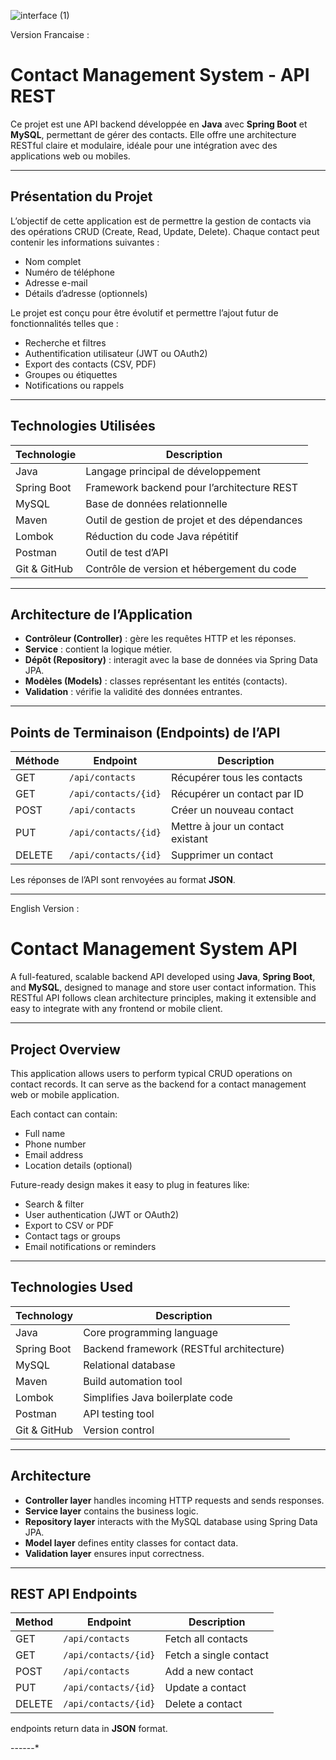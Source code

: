 
![interface (1)](https://github.com/user-attachments/assets/ec303889-c373-4034-84cc-45e27e2f20b8)

Version Francaise : 
# Contact Management System - API REST

Ce projet est une API backend développée en **Java** avec **Spring Boot** et **MySQL**, permettant de gérer des contacts. Elle offre une architecture RESTful claire et modulaire, idéale pour une intégration avec des applications web ou mobiles.

---

## Présentation du Projet

L’objectif de cette application est de permettre la gestion de contacts via des opérations CRUD (Create, Read, Update, Delete). Chaque contact peut contenir les informations suivantes :
- Nom complet
- Numéro de téléphone
- Adresse e-mail
- Détails d’adresse (optionnels)

Le projet est conçu pour être évolutif et permettre l’ajout futur de fonctionnalités telles que :
- Recherche et filtres
- Authentification utilisateur (JWT ou OAuth2)
- Export des contacts (CSV, PDF)
- Groupes ou étiquettes
- Notifications ou rappels

---

## Technologies Utilisées

| Technologie        | Description                                      |
|--------------------|--------------------------------------------------|
| Java               | Langage principal de développement               |
| Spring Boot        | Framework backend pour l’architecture REST       |
| MySQL              | Base de données relationnelle                    |
| Maven              | Outil de gestion de projet et des dépendances    |
| Lombok             | Réduction du code Java répétitif                 |
| Postman            | Outil de test d’API                              |
| Git & GitHub       | Contrôle de version et hébergement du code       |

---

## Architecture de l’Application

- **Contrôleur (Controller)** : gère les requêtes HTTP et les réponses.
- **Service** : contient la logique métier.
- **Dépôt (Repository)** : interagit avec la base de données via Spring Data JPA.
- **Modèles (Models)** : classes représentant les entités (contacts).
- **Validation** : vérifie la validité des données entrantes.

---

## Points de Terminaison (Endpoints) de l’API

| Méthode | Endpoint                | Description                      |
|---------|-------------------------|----------------------------------|
| GET     | `/api/contacts`         | Récupérer tous les contacts      |
| GET     | `/api/contacts/{id}`    | Récupérer un contact par ID      |
| POST    | `/api/contacts`         | Créer un nouveau contact         |
| PUT     | `/api/contacts/{id}`    | Mettre à jour un contact existant|
| DELETE  | `/api/contacts/{id}`    | Supprimer un contact             |

Les réponses de l’API sont renvoyées au format **JSON**.

---
English Version : 
#  Contact Management System API

A full-featured, scalable backend API developed using **Java**, **Spring Boot**, and **MySQL**, designed to manage and store user contact information. This RESTful API follows clean architecture principles, making it extensible and easy to integrate with any frontend or mobile client.

---

##  Project Overview

This application allows users to perform typical CRUD operations on contact records. It can serve as the backend for a contact management web or mobile application.

Each contact can contain:
- Full name
- Phone number
- Email address
- Location details (optional)

Future-ready design makes it easy to plug in features like:
- Search & filter
- User authentication (JWT or OAuth2)
- Export to CSV or PDF
- Contact tags or groups
- Email notifications or reminders

---

##  Technologies Used

| Technology        | Description                               |
|-------------------|-------------------------------------------|
| Java              | Core programming language                 |
| Spring Boot       | Backend framework (RESTful architecture) |
| MySQL             | Relational database                       |
| Maven             | Build automation tool                     |
| Lombok            | Simplifies Java boilerplate code          |
| Postman           | API testing tool                          |
| Git & GitHub      | Version control                           |

---

##  Architecture

- **Controller layer** handles incoming HTTP requests and sends responses.
- **Service layer** contains the business logic.
- **Repository layer** interacts with the MySQL database using Spring Data JPA.
- **Model layer** defines entity classes for contact data.
- **Validation layer** ensures input correctness.

---

##  REST API Endpoints

| Method | Endpoint           | Description             |
|--------|--------------------|-------------------------|
| GET    | `/api/contacts`     | Fetch all contacts      |
| GET    | `/api/contacts/{id}`| Fetch a single contact  |
| POST   | `/api/contacts`     | Add a new contact       |
| PUT    | `/api/contacts/{id}`| Update a contact        |
| DELETE | `/api/contacts/{id}`| Delete a contact        |

 endpoints return data in **JSON** format.

------*
